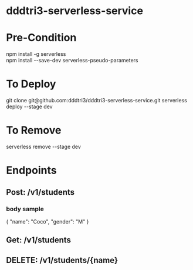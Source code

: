 # dddtri3-serverless-service





<h1>Pre-Condition</h1>
npm install -g serverless</br>
npm install --save-dev serverless-pseudo-parameters</br>


<h1>To Deploy</h1>
git clone git@github.com:dddtri3/dddtri3-serverless-service.git
serverless deploy --stage dev

<h1>To Remove</h1>
serverless remove --stage dev

<h1>Endpoints</h1>
<h2>Post: /v1/students</h2>
<h3>body sample</h3>
{
  "name": "Coco",
  "gender": "M"
}

<h2>Get:  /v1/students</h2>


<h2>DELETE: /v1/students/{name}</h2>
